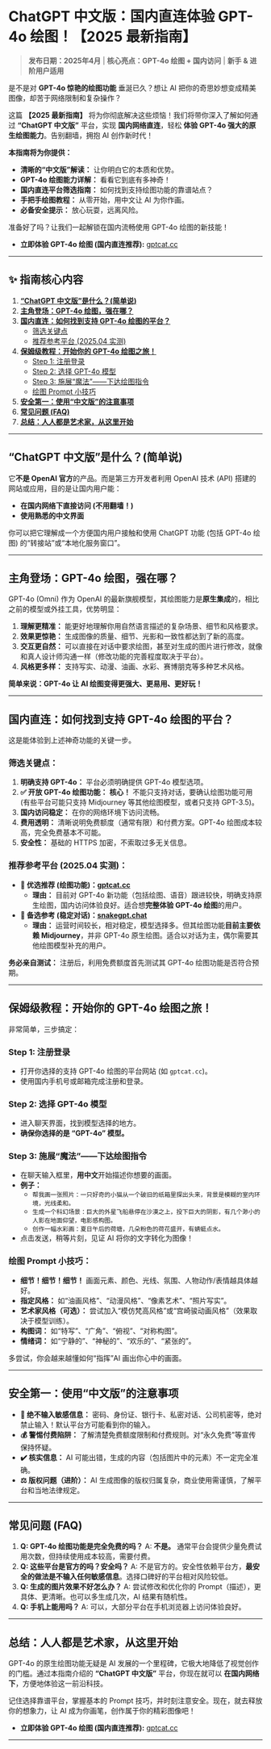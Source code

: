 # ChatGPT 中文版：国内直连体验 GPT-4o 绘图！【2025 最新指南】

> **发布日期：2025年4月** | **核心亮点：GPT-4o 绘图 + 国内访问** | **新手 & 进阶用户适用**

是不是对 **GPT-4o 惊艳的绘图功能** 垂涎已久？想让 AI 把你的奇思妙想变成精美图像，却苦于网络限制和复杂操作？

这篇 **【2025 最新指南】** 将为你彻底解决这些烦恼！我们将带你深入了解如何通过 **“ChatGPT 中文版”** 平台，实现 **国内网络直连**，轻松 **体验 GPT-4o 强大的原生绘图能力**。告别翻墙，拥抱 AI 创作新时代！

**本指南将为你提供：**

*   **清晰的“中文版”解读：** 让你明白它的本质和优势。
*   **GPT-4o 绘图能力详解：** 看看它到底有多神奇！
*   **国内直连平台筛选指南：** 如何找到支持绘图功能的靠谱站点？
*   **手把手绘图教程：** 从零开始，用中文让 AI 为你作画。
*   **必备安全提示：** 放心玩耍，远离风险。

准备好了吗？让我们一起解锁在国内流畅使用 GPT-4o 绘图的新技能！

*   **立即体验 GPT-4o 绘图 (国内直连推荐):** [gptcat.cc](https://gptcat.cc)

---

## ✨ 指南核心内容
1. [**“ChatGPT 中文版”是什么？(简单说)**](#chatgpt-中文版是什么简单说)
2. [**主角登场：GPT-4o 绘图，强在哪？**](#主角登场gpt-4o-绘图强在哪)
3. [**国内直连：如何找到支持 GPT-4o 绘图的平台？**](#国内直连如何找到支持-gpt-4o-绘图的平台)
    *   [筛选关键点](#筛选关键点)
    *   [推荐参考平台 (2025.04 实测)](#推荐参考平台-202504-实测)
4. [**保姆级教程：开始你的 GPT-4o 绘图之旅！**](#保姆级教程开始你的-gpt-4o-绘图之旅)
    *   [Step 1: 注册登录](#step-1-注册登录)
    *   [Step 2: 选择 GPT-4o 模型](#step-2-选择-gpt-4o-模型)
    *   [Step 3: 施展“魔法”——下达绘图指令](#step-3-施展魔法下达绘图指令)
    *   [绘图 Prompt 小技巧](#绘图-prompt-小技巧)
5. [**安全第一：使用“中文版”的注意事项**](#安全第一使用中文版的注意事项)
6. [**常见问题 (FAQ)**](#常见问题-faq)
7. [**总结：人人都是艺术家，从这里开始**](#总结人人都是艺术家从这里开始)

---

## “ChatGPT 中文版”是什么？(简单说)

它**不是 OpenAI 官方**的产品。而是第三方开发者利用 OpenAI 技术 (API) 搭建的网站或应用，目的是让国内用户能：

*   **在国内网络下直接访问 (不用翻墙！)**
*   **使用熟悉的中文界面**

你可以把它理解成一个方便国内用户接触和使用 ChatGPT 功能 (包括 GPT-4o 绘图) 的“转接站”或“本地化服务窗口”。

---

## 主角登场：GPT-4o 绘图，强在哪？

GPT-4o (Omni) 作为 OpenAI 的最新旗舰模型，其绘图能力是**原生集成**的，相比之前的模型或外挂工具，优势明显：

1.  **理解更精准：** 能更好地理解你用自然语言描述的复杂场景、细节和风格要求。
2.  **效果更惊艳：** 生成图像的质量、细节、光影和一致性都达到了新的高度。
3.  **交互更自然：** 可以直接在对话中要求绘图，甚至对生成的图片进行修改，就像和真人设计师沟通一样（修改功能的完善程度取决于平台）。
4.  **风格更多样：** 支持写实、动漫、油画、水彩、赛博朋克等多种艺术风格。

**简单来说：GPT-4o 让 AI 绘图变得更强大、更易用、更好玩！**

---

## 国内直连：如何找到支持 GPT-4o 绘图的平台？

这是能体验到上述神奇功能的关键一步。

### 筛选关键点：

1.  **明确支持 GPT-4o：** 平台必须明确提供 GPT-4o 模型选项。
2.  **✅ 开放 GPT-4o 绘图功能：** **核心！** 不能只支持对话，要确认绘图功能可用 (有些平台可能只支持 Midjourney 等其他绘图模型，或者只支持 GPT-3.5)。
3.  **国内访问稳定：** 在你的网络环境下访问流畅。
4.  **费用透明：** 清晰说明免费额度（通常有限）和付费方案。GPT-4o 绘图成本较高，完全免费基本不可能。
5.  **安全性：** 基础的 HTTPS 加密，不索取过多无关信息。

### 推荐参考平台 (2025.04 实测)：

*   **🥇 优选推荐 (绘图功能)：[gptcat.cc](https://gptcat.cc)**
    *   **理由：** 目前对 GPT-4o 新功能（包括绘图、语音）跟进较快，明确支持原生绘图，国内访问体验良好。适合想**完整体验 GPT-4o 绘图**的用户。
*   **🥈 备选参考 (稳定对话)：[snakegpt.chat](https://snakegpt.chat)**
    *   **理由：** 运营时间较长，相对稳定，模型选择多。但其绘图功能**目前主要依赖 Midjourney**，并非 GPT-4o 原生绘图。适合以对话为主，偶尔需要其他绘图模型补充的用户。

**务必亲自测试：** 注册后，利用免费额度首先测试其 GPT-4o 绘图功能是否符合预期。

---

## 保姆级教程：开始你的 GPT-4o 绘图之旅！

非常简单，三步搞定：

### Step 1: 注册登录

*   打开你选择的支持 GPT-4o 绘图的平台网站 (如 `gptcat.cc`)。
*   使用国内手机号或邮箱完成注册和登录。

### Step 2: 选择 GPT-4o 模型

*   进入聊天界面，找到模型选择的地方。
*   **确保你选择的是 “GPT-4o” 模型。**

### Step 3: 施展“魔法”——下达绘图指令

*   在聊天输入框里，**用中文**开始描述你想要的画面。
*   **例子：**
    *   `帮我画一张照片：一只好奇的小猫从一个破旧的纸箱里探出头来，背景是模糊的室内环境，光线柔和。`
    *   `生成一个科幻场景：巨大的外星飞船悬停在沙漠之上，投下巨大的阴影，有几个渺小的人影在地面仰望，电影感构图。`
    *   `创作一幅水彩画：夏日午后的荷塘，几朵粉色的荷花盛开，有蜻蜓点水。`
*   点击发送，稍等片刻，见证 AI 将你的文字转化为图像！

### 绘图 Prompt 小技巧：

*   **细节！细节！细节！** 画面元素、颜色、光线、氛围、人物动作/表情越具体越好。
*   **指定风格：** 如“油画风格”、“动漫风格”、“像素艺术”、“照片写实”。
*   **艺术家风格（可选）：** 尝试加入“模仿梵高风格”或“宫崎骏动画风格”（效果取决于模型训练）。
*   **构图词：** 如“特写”、“广角”、“俯视”、“对称构图”。
*   **情绪词：** 如“宁静的”、“神秘的”、“欢乐的”、“紧张的”。

多尝试，你会越来越懂如何“指挥”AI 画出你心中的画面。

---

## 安全第一：使用“中文版”的注意事项

*   **🚫 绝不输入敏感信息：** 密码、身份证、银行卡、私密对话、公司机密等，绝对禁止输入！默认平台方可能看到你的输入。
*   **💰 警惕付费陷阱：** 了解清楚免费额度限制和付费规则。对“永久免费”等宣传保持怀疑。
*   **✔️ 核实信息：** AI 可能出错，生成的内容（包括图片中的元素）不一定完全准确。
*   **⚖️ 版权问题（进阶）：** AI 生成图像的版权归属复杂，商业使用需谨慎，了解平台和当地法律规定。

---

## 常见问题 (FAQ)

1.  **Q: GPT-4o 绘图功能是完全免费的吗？**
    A: **不是。** 通常平台会提供少量免费试用次数，但持续使用成本较高，需要付费。
2.  **Q: 这些平台是官方的吗？安全吗？**
    A: 不是官方的。安全性依赖平台方，**最安全的做法是不输入任何敏感信息**。选择口碑好的平台相对风险较低。
3.  **Q: 生成的图片效果不好怎么办？**
    A: 尝试修改和优化你的 Prompt（描述），更具体、更清晰。也可以多生成几次，AI 结果有随机性。
4.  **Q: 手机上能用吗？**
    A: 可以，大部分平台在手机浏览器上访问体验良好。

---

## 总结：人人都是艺术家，从这里开始

GPT-4o 的原生绘图功能无疑是 AI 发展的一个里程碑，它极大地降低了视觉创作的门槛。通过本指南介绍的 **“ChatGPT 中文版”** 平台，你现在就可以 **在国内网络下**，方便地体验这一前沿科技。

记住选择靠谱平台，掌握基本的 Prompt 技巧，并时刻注意安全。现在，就去释放你的想象力，让 AI 成为你画笔，创作属于你的精彩图像吧！

*   **立即体验 GPT-4o 绘图 (国内直连推荐):** [gptcat.cc](https://gptcat.cc)

---
